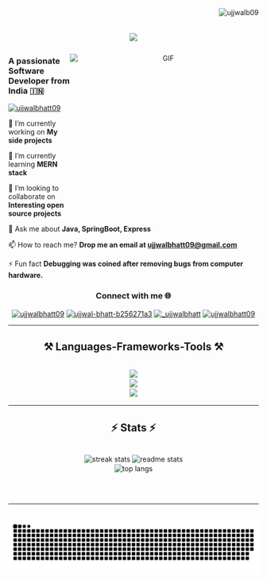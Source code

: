 <img align="right" src="https://komarev.com/ghpvc/?username=ujjwalb09&label=Profile%20views&color=0e75b6&style=flat" alt="ujjwalb09" />

<h1 align="center">
    <img src="https://readme-typing-svg.herokuapp.com/?font=Righteous&size=35&center=true&vCenter=true&width=500&height=70&duration=3000&lines=Hey+There!+👋;+I'm+Ujjwal!;" />
</h1>
<a target="_blank" align="center">
  <img align="right" top="500" height="300" width="380" alt="GIF" src="https://media.giphy.com/media/v1.Y2lkPTc5MGI3NjExaDZxZGt6bnZuOGxmcjd3YmlqOG42ZjRoNWw3c2Q3MWxnYnJqaXY4cSZlcD12MV9pbnRlcm5hbF9naWZfYnlfaWQmY3Q9Zw/qgQUggAC3Pfv687qPC/giphy.gif">
</a>
<h3 align="left">A passionate Software Developer from India 🇮🇳</h3>

<p align="left"> <a href="https://twitter.com/ujjwalbhatt09" target="blank"><img src="https://img.shields.io/twitter/follow/ujjwalbhatt09?logo=twitter&style=for-the-badge" alt="ujjwalbhatt09" /></a> </p>

🔭 I’m currently working on **My side projects**

🌱 I’m currently learning **MERN stack**

👯 I’m looking to collaborate on **Interesting open source projects**

💬 Ask me about **Java, SpringBoot, Express**

📫 How to reach me? **Drop me an email at ujjwalbhatt09@gmail.com**

⚡ Fun fact **Debugging was coined after removing bugs from computer hardware.**

<h3 align="center">Connect with me 🌐</h3>
<p align="center">
<a href="https://twitter.com/ujjwalbhatt09" target="blank"><img align="center" src="https://skillicons.dev/icons?i=twitter&theme=light" alt="ujjwalbhatt09" height="40" width="40" /></a>
<a href="https://linkedin.com/in/ujjwal-bhatt-b256271a3" target="blank"><img align="center" src="https://skillicons.dev/icons?i=linkedin&theme=light" alt="ujjwal-bhatt-b256271a3" height="40" width="40" /></a>
<a href="https://instagram.com/_ujjwalbhatt" target="blank"><img align="center" src="https://skillicons.dev/icons?i=instagram&theme=light" alt="_ujjwalbhatt" height="40" width="40" /></a>
<a href="https://www.leetcode.com/ujjwalbhatt09" target="blank"><img align="center" src="https://raw.githubusercontent.com/rahuldkjain/github-profile-readme-generator/master/src/images/icons/Social/leet-code.svg" alt="ujjwalbhatt09" height="40" width="40" /></a>
</p>

<hr/>
 
<h2 align="center">⚒️ Languages-Frameworks-Tools ⚒️</h2>
<br/>
<div align="center">
    <img src="https://skillicons.dev/icons?i=java,javascript,typescript,html,css,mysql&theme=dark" /><br>
    <img src="https://skillicons.dev/icons?i=nodejs,express,spring,bootstrap,react,firebase,tailwind,nextjs,linux&theme=dark" /><br>
    <img src="https://skillicons.dev/icons?i=git,github,vscode,docker,mongodb,postgresql,postman,redis,prisma&theme=dark" /><br>
</div>


<hr/>

<h2 align="center">⚡ Stats ⚡</h2>
<br>
<div align=center>
  <img width=390 src="https://github-readme-streak-stats-salesp07.vercel.app/?user=ujjwalb09&count_private=true&border_radius=10&theme=react" alt="streak stats"/>
  <img width=390 src="https://github-readme-stats.vercel.app/api?username=ujjwalb09&show_icons=true&locale=en&rank_icon=github&border_radius=10&theme=react" alt="readme stats" />
  <br/>
  <img width=325 align="center" src="https://github-readme-stats.vercel.app/api/top-langs?username=ujjwalb09&show_icons=true&locale=en&layout=compact&border_radius=10&theme=react" alt="top langs" />
</div>

<br/><br/>

<hr/>

<br/>

<div align="center">
  <img alt="snake eating my contributions" src="https://github.com/1999AZZAR/1999AZZAR/blob/main/resources/img/grid-snake.svg" />
</div>

<br/>
